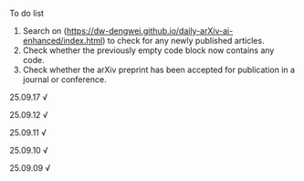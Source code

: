 To do list
1. Search on (https://dw-dengwei.github.io/daily-arXiv-ai-enhanced/index.html) to check for any newly published articles.
2. Check whether the previously empty code block now contains any code.
3. Check whether the arXiv preprint has been accepted for publication in a journal or conference.

25.09.17 √

25.09.12 √

25.09.11 √

25.09.10 √

25.09.09 √





